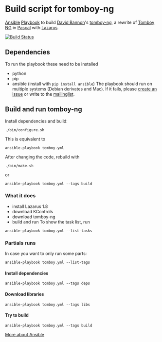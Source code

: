 # Build script for tomboy-ng

[Ansible](https://ansible.com) [Playbook](https://docs.ansible.com/ansible/latest/playbooks.html) to build [David Bannon](mailto:dbannon@internode.on.net)'s [tomboy-ng](https://github.com/tomboy-notes/tomboy-ng), a rewrite of [Tomboy NG](https://wiki.gnome.org/Apps/Tomboy) in [Pascal]() with [Lazarus](http://wiki.lazarus.freepascal.org).

[![Build Status](https://travis-ci.org/traumschule/tomboy.svg?branch=master)](https://travis-ci.org/traumschule/tomboy)

## Dependencies
To run the playbook these need to be installed
* python
* pip
* ansible (install with `pip install ansible`)
The playbook should run on multiple systems (Debian derivates and Mac). If it fails, please [create an issue](https://github.com/traumschule/tomboy/issues) or write to the [mailinglist](http://lists.beatniksoftware.com/listinfo.cgi/tomboy-list-beatniksoftware.com).

## Build and run tomboy-ng

Install dependencies and build:
```
./bin/configure.sh
```
This is equivalent to
```
ansible-playbook tomboy.yml
```

After changing the code, rebuild with
```
./bin/make.sh
```
or
```
ansible-playbook tomboy.yml --tags build
```

### What it does
- install Lazarus 1.8
- download KControls
- download tomboy-ng
- build and run
To show the task list, run
```
ansible-playbook tomboy.yml --list-tasks
```

### Partials runs

In case you want to only run some parts:

`ansible-playbook tomboy.yml --list-tags`

#### Install dependencies

`ansible-playbook tomboy.yml --tags deps`

#### Download libraries 

`ansible-playbook tomboy.yml --tags libs`

#### Try to build

`ansible-playbook tomboy.yml --tags build`

[More about Ansible](https://docs.ansible.com/ansible/latest/intro.html)
